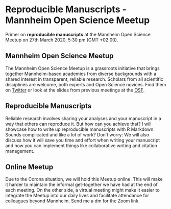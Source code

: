 # Reproducible Manuscripts - Mannheim Open Science Meetup

Primer on **reproducible manuscripts** at the Mannheim Open Science Meetup on 27th March 2020, 5:30 pm (GMT +02:00).

## Mannheim Open Science Meetup
The Mannheim Open Science Meetup is a grassroots initiative that brings together Mannheim-based academics from diverse backgrounds with a shared interest in transparent, reliable research.
Scholars from all scientific disciplines are welcome, both experts and Open Science novices.
Find them on [Twitter](https://twitter.com/MAOpenScience) or look at the slides from previous meetings at the [OSF](https://osf.io/gzf9h/).

## Reproducible Manuscripts
Reliable research involves sharing your analyses and your manuscript in a way that others can reproduce it.
But how can you achieve that?
I will showcase how to write up reproducible manuscripts with R Markdown.
Sounds complicated and like a lot of work?
Don’t worry: We will also discuss how it will save you time and effort when writing your manuscript and how you can implement things like collaborative writing and citation management.

## Online Meetup
Due to the Corona situation, we will hold this Meetup online.
This will make it harder to maintain the informal get-together we have had at the end of each meeting.
On the other side, a virtual meeting might make it easier to integrate the Meetup into our daily lives and facilitate attendance for colleagues beyond Mannheim. 
Send me a dm for the Zoom link.
